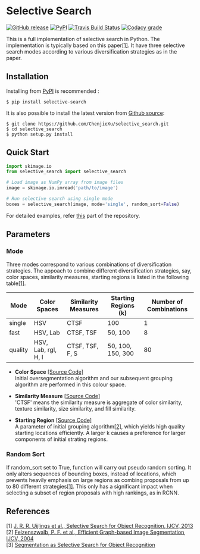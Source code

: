 # Selective Search
[![GitHub release](https://img.shields.io/github/v/release/ChenjieXu/selective_search?include_prereleases)](https://github.com/ChenjieXu/selective_search/releases/)
[![PyPI](https://img.shields.io/pypi/v/selective_search)](https://pypi.org/project/selective-search/)
[![Travis Build Status](https://travis-ci.org/ChenjieXu/selective_search.svg?branch=master)](https://travis-ci.org/ChenjieXu/selective_search)
[![Codacy grade](https://img.shields.io/codacy/grade/8d5b9ce875004d458bdf570f4d719472)](https://www.codacy.com/manual/ChenjieXu/selective_search)

This is a full implementation of selective search in Python. The implementation is typically based on this paper[[1]](#Uijlings). It have three selective search modes according to various diversification strategies as in the paper.

## Installation
Installing from [PyPI](https://pypi.org/project/selective-search/) is recommended :
```
$ pip install selective-search
```
It is also possible to install the latest version from [Github source](https://github.com/ChenjieXu/selective_search/):
```
$ git clone https://github.com/ChenjieXu/selective_search.git
$ cd selective_search
$ python setup.py install
```

## Quick Start

```python
import skimage.io
from selective_search import selective_search

# Load image as NumPy array from image files
image = skimage.io.imread('path/to/image')

# Run selective search using single mode
boxes = selective_search(image, mode='single', random_sort=False)
```
For detailed examples, refer [this](https://github.com/ChenjieXu/selective_search/tree/master/examples) part of the repository.

## Parameters

### Mode

Three modes correspond to various combinations of diversification strategies. The appoach to combine different diversification strategies, say, color spaces, similarity measures, starting regions is listed in the following table[[1]](#Uijlings).

| Mode    | Color Spaces        | Similarity Measures | Starting Regions (k) | Number of Combinations |
|---------|---------------------|---------------------|----------------------|------------------------|
| single  | HSV                 | CTSF                | 100                  | 1                      |
| fast    | HSV, Lab            | CTSF, TSF           | 50, 100              | 8                      |
| quality | HSV, Lab, rgI, H, I | CTSF, TSF, F, S     | 50, 100, 150, 300    | 80                     |

*  **Color Space** [[Source Code]](https://github.com/ChenjieXu/selective_search/blob/master/selective_search/util.py#L23)  
  Initial oversegmentation algorithm and our subsequent grouping algorithm are performed in this colour space.

*  **Similarity Measure** [[Source Code]](https://github.com/ChenjieXu/selective_search/blob/master/selective_search/measure.py#L101)  
  'CTSF' means the similarity measure is aggregate of color similarity, texture similarity, size similarity, and fill similarity.
  
*  **Starting Region** [[Source Code]](https://github.com/ChenjieXu/selective_search/blob/master/selective_search/util.py#L9)  
  A parameter of initial grouping algorithm[[2]](#Felzenszwalb), which yields high quality starting locations efficiently. A larger k causes a preference for larger components of initial strating regions.

### Random Sort

If random_sort set to True, function will carry out pseudo random sorting. It only alters sequences of bounding boxes, instead of locations, which prevents heavily emphasis on large regions as combing proposals from up to 80 different strategies[[1]](#Uijlings). This only has a significant impact when selecting a subset of region proposals with high rankings, as in RCNN.

## References

\[1\] <a name="Uijlings"> [J. R. R. Uijlings et al., Selective Search for Object Recognition, IJCV, 2013](https://ivi.fnwi.uva.nl/isis/publications/bibtexbrowser.php?key=UijlingsIJCV2013&bib=all.bib)  
\[2\] <a name="Felzenszwalb"> [Felzenszwalb, P. F. et al., Efficient Graph-based Image Segmentation, IJCV, 2004](https://ivi.fnwi.uva.nl/isis/publications/bibtexbrowser.php?key=UijlingsIJCV2013&bib=all.bib)  
\[3\] <a name='koen'> [Segmentation as Selective Search for Object Recognition](https://www.koen.me/research/selectivesearch/)
